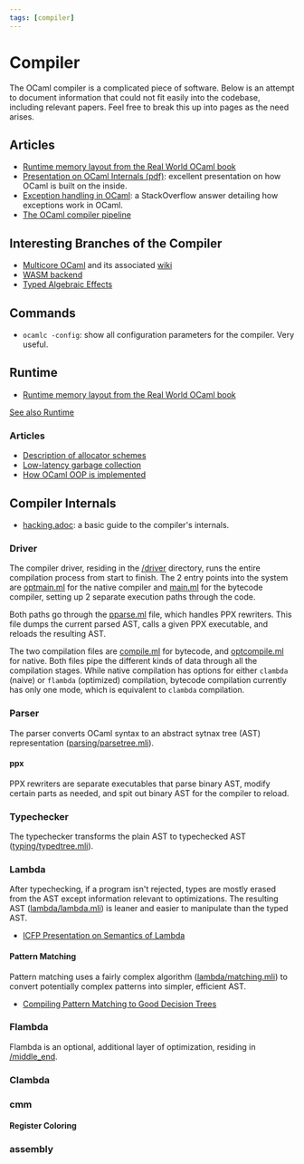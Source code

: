 ```yaml
---
tags: [compiler]
---
```


# Compiler

The OCaml compiler is a complicated piece of software. Below is an attempt to document information that could not fit easily into the codebase, including relevant papers. Feel free to break this up into pages as the need arises.

## Articles

* [Runtime memory layout from the Real World OCaml book](https://dev.realworldocaml.org/runtime-memory-layout.html)
* [Presentation on OCaml Internals (pdf)](/assets/pdf/ocaml_internals.pdf):
excellent presentation on how OCaml is built on the inside.
* [Exception handling in OCaml](https://stackoverflow.com/questions/8564025/ocaml-internals-exceptions):
a StackOverflow answer detailing how exceptions work in OCaml.
* [The OCaml compiler pipeline](https://sookocheff.com/post/ocaml/the-ocaml-compiler-pipeline/)

## Interesting Branches of the Compiler

* [Multicore OCaml](https://github.com/ocamllabs/ocaml-multicore) and its associated
[wiki](https://github.com/ocamllabs/ocaml-multicore/wiki)
* [WASM backend](https://github.com/SanderSpies/ocaml/tree/wasm-backend)
* [Typed Algebraic Effects](https://github.com/lpw25/ocaml-typed-effects)

## Commands

* `ocamlc -config`:
show all configuration parameters for the compiler. Very useful.

## Runtime

* [Runtime memory layout from the Real World OCaml book](https://dev.realworldocaml.org/runtime-memory-layout.html)

[See also Runtime](runtime.md)

### Articles

* [Description of allocator schemes](http://gallium.inria.fr/~scherer/doc/chameau-sur-le-plateau/2019-10-08-damien-doligez-major-allocator.org)
* [Low-latency garbage collection](https://blog.janestreet.com/building-a-lower-latency-gc/)
* [How OCaml OOP is implemented](http://ambassadortothecomputers.blogspot.com/2010/03/inside-ocaml-objects.html)

## Compiler Internals

* [hacking.adoc](https://github.com/ocaml/ocaml/blob/trunk/HACKING.adoc): a basic guide to the compiler's internals.

### Driver

The compiler driver, residing in the [/driver](https://github.com/ocaml/ocaml/tree/trunk/driver) directory,
runs the entire compilation process from start to finish.
The 2 entry points into the system are [optmain.ml](https://github.com/ocaml/ocaml/blob/trunk/driver/optmain.ml)
for the native compiler and [main.ml](https://github.com/ocaml/ocaml/blob/trunk/driver/main.ml)
for the bytecode compiler,
setting up 2 separate execution paths through the code.

Both paths go through the [pparse.ml](https://github.com/ocaml/ocaml/blob/trunk/driver/pparse.ml) file,
which handles PPX rewriters.
This file dumps the current parsed AST, calls a given PPX executable,
and reloads the resulting AST.

The two compilation files are [compile.ml](https://github.com/ocaml/ocaml/blob/trunk/driver/compile.ml)
for bytecode, and [optcompile.ml](https://github.com/ocaml/ocaml/blob/trunk/driver/optcompile.ml) for native.
Both files pipe the different kinds of data through all the compilation stages.
While native compilation has options for
either `clambda` (naive) or `flambda` (optimized) compilation, bytecode compilation currently has only
one mode, which is equivalent to `clambda` compilation.

### Parser

The parser converts OCaml syntax to an abstract sytnax tree (AST) representation
([parsing/parsetree.mli](https://github.com/ocaml/ocaml/blob/trunk/parsing/parsetree.mli)).

#### ppx

PPX rewriters are separate executables that parse binary AST,
modify certain parts as needed,
and spit out binary AST for the compiler to reload.

### Typechecker

The typechecker transforms the plain AST to typechecked AST
([typing/typedtree.mli](https://github.com/ocaml/ocaml/blob/trunk/typing/typedtree.mli)).

### Lambda

After typechecking, if a program isn't rejected,
types are mostly erased from the AST except information relevant to optimizations.
The resulting AST 
([lambda/lambda.mli](https://github.com/ocaml/ocaml/blob/trunk/lambda/lambda.mli))
is leaner and easier to manipulate than the typed AST.

* [ICFP Presentation on Semantics of Lambda](https://www.youtube.com/watch?v=R3Uk9gt90Tk)

#### Pattern Matching

Pattern matching uses a fairly complex algorithm
([lambda/matching.mli](https://github.com/ocaml/ocaml/blob/trunk/lambda/matching.ml))
to convert potentially complex patterns into simpler, efficient AST.

* [Compiling Pattern Matching to Good Decision Trees](http://moscova.inria.fr/~maranget/papers/ml05e-maranget.pdf)

### Flambda

Flambda is an optional, additional layer of optimization,
residing in [/middle_end](https://github.com/ocaml/ocaml/tree/trunk/middle_end).

### Clambda
### cmm
#### Register Coloring
### assembly


